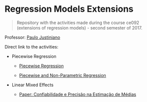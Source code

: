 # Regression Models Extensions

> Repository with the activities made during the course ce092
> (extensions of regression models) -  second semester of 2017.

Professor: [Paulo Justiniano](http://leg.ufpr.br/~paulojus/)

Direct link to the activities:

+ Piecewise Regression

  + [Piecewise Regression](https://brunaw.github.io/Ext/pw.html)

  + [Piecewise and Non-Parametric Regression](https://brunaw.github.io/Ext/t1.html)
  
+ Linear Mixed Effects

  + [Paper: Confiabilidade e Precisão na Estimação de Médias](https://brunaw.github.io/Ext/artigo_singer.html)
  